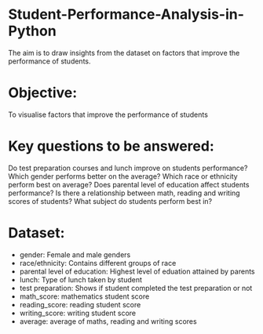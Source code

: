 # Student-Performance-Analysis-in-Python
The aim is to draw insights from the dataset on factors that improve the performance of students.

# Objective:
To visualise factors that improve the performance of students

# Key questions to be answered:
Do test preparation courses and lunch improve on students performance? Which gender performs better on the average? Which race or ethnicity perform best on average? Does parental level of education affect students performance? Is there a relationship between math, reading and writing scores of students? What subject do students perform best in?

# Dataset:
* gender: Female and male genders
* race/ethnicity: Contains different groups of race
* parental level of education: Highest level of eduation attained by parents
* lunch: Type of lunch taken by student
* test preparation: Shows if student completed the test preparation or not
* math_score: mathematics student score
* reading_score: reading student score
* writing_score: writing student score
* average: average of maths, reading and writing scores
